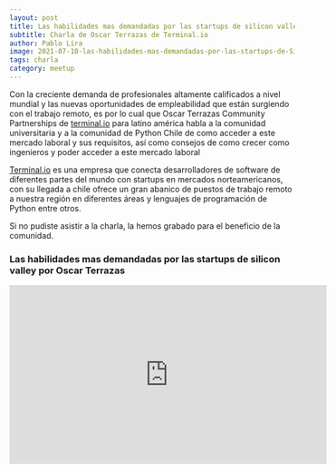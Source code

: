 ```yaml
---
layout: post
title: Las habilidades mas demandadas por las startups de silicon valley.
subtitle: Charla de Oscar Terrazas de Terminal.io
author: Pablo Lira
image: 2021-07-10-las-habilidades-mas-demandadas-por-las-startups-de-Silicon-Valley.jpg
tags: charla
category: meetup
---
```


Con la creciente demanda de profesionales altamente calificados a nivel mundial y las nuevas oportunidades  de  empleabilidad que están surgiendo con el trabajo remoto, es por lo cual que Oscar Terrazas Community Partnerships de [terminal.io](https://terminal.io/) para latino américa habla a la comunidad  universitaria  y a la comunidad de Python Chile de como acceder a este mercado laboral y sus requisitos, así como consejos de como crecer como ingenieros y poder acceder a este mercado laboral

[Terminal.io](https://terminal.io/) es una empresa que conecta desarrolladores de software de diferentes partes del mundo con startups en mercados norteamericanos, con su llegada a chile ofrece un gran abanico de puestos de trabajo remoto a nuestra región en diferentes áreas y lenguajes de programación de Python entre otros. 

Si no pudiste asistir a la charla, la hemos grabado para el beneficio de la comunidad.

### Las habilidades mas demandadas por las startups de silicon valley por Oscar Terrazas
<iframe width="560" height="315"
src="https://www.youtube.com/embed/Xbq1vDgPVdA" title="YouTube video player" frameborder="0"
allow="accelerometer; autoplay; clipboard-write; encrypted-media; gyroscope; picture-in-picture"
allowfullscreen></iframe>

